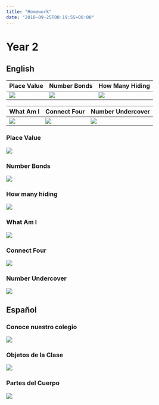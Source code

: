 ```yaml
---
title: "Homework"
date: "2018-09-25T00:19:55+00:00"
---
```


# Year 2

## English

Place Value | Number Bonds | How Many Hiding
--- | --- | ---
[![](/images/placeValue.png)](/docs/placeValue.pdf) | [![](/images/numberBonds.png)](/docs/numberBonds.pdf) | [![](/images/howManyHiding.png)](/docs/howManyHiding.pdf)


What Am I | Connect Four | Number Undercover
--- | ---- | ----
[![](/images/whatAmI.png)](/docs/whatAmI.pdf) | [![](/images/connectFour.png)](/docs/connectFour.pdf) | [![](/images/numberUndercover.png)](/docs/numberUndercover.pdf)



### Place Value

[![](/images/placeValue.png)](/docs/placeValue.pdf)

### Number Bonds

[![](/images/numberBonds.png)](/docs/numberBonds.pdf)

### How many hiding

[![](/images/howManyHiding.png)](/docs/howManyHiding.pdf)

### What Am I

[![](/images/whatAmI.png)](/docs/whatAmI.pdf)

### Connect Four

[![](/images/connectFour.png)](/docs/connectFour.pdf)

### Number Undercover

[![](/images/numberUndercover.png)](/docs/numberUndercover.pdf)

## Español

### Conoce nuestro colegio

[![](/images/conoceNuestroColegio.png)](/docs/conoceNuestroColegio.pdf)

### Objetos de la Clase

[![](/images/objetosDeLaClase.png)](/docs/objetosDeLaClase.pdf)

### Partes del Cuerpo

[![](/images/partesDelCuerpo.png)](/docs/partesDelCuerpo.pdf)
